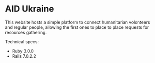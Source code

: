 # AID Ukraine


This website hosts a simple platform to connect humanitarian volonteers and regular people,
allowing the first ones to place to place requests for resources gathering.


Technical specs:
- Ruby 3.0.0
- Rails 7.0.2.2

